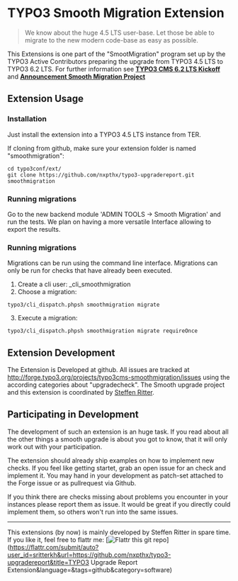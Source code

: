 # TYPO3 Smooth Migration Extension

> We know about the huge 4.5 LTS user-base. Let those be able to migrate to the new modern code-base as easy as possible.

This Extensions is one part of the "SmootMigration" program set up by the TYPO3 Active Contributors preparing the upgrade from TYPO3 4.5 LTS to TYPO3 6.2 LTS.
For further information see **[TYPO3 CMS 6.2 LTS Kickoff](http://typo3.org/news/article/typo3-cms-62-lts-kick-off/)** and **[Announcement Smooth Migration Project](http://forge.typo3.org/news/649)**

## Extension Usage

### Installation

Just install the extension into a TYPO3 4.5 LTS instance from TER.

If cloning from github, make sure your extension folder is named "smoothmigration":
```
cd typo3conf/ext/
git clone https://github.com/nxpthx/typo3-upgradereport.git smoothmigration
```

### Running migrations

Go to the new backend module 'ADMIN TOOLS -> Smooth Migration' and run the tests. We plan on having a more versatile Interface allowing to export the results.

### Running migrations

Migrations can be run using the command line interface. Migrations can only be run for checks that have already been executed.

1. Create a cli user: _cli_smoothmigration
2. Choose a migration:
```
typo3/cli_dispatch.phpsh smoothmigration migrate
```
3. Execute a migration:
```
typo3/cli_dispatch.phpsh smoothmigration migrate requireOnce
```

## Extension Development

The Extension is Developed at github. All issues are tracked at http://forge.typo3.org/projects/typo3cms-smoothmigration/issues using the according categories about "upgradecheck".
The Smooth upgrade project and this extension is coordinated by [Steffen Ritter](mailto:steffen.ritter@typo3.org).

## Participating in Development

The development of such an extension is an huge task. If you read about all the other things a smooth upgrade is about you got to know, that it will only work out with your participation.

The extension should already ship examples on how to implement new checks. If you feel like getting startet, grab an open issue for an check and implement it. You may hand in your development as patch-set attached to the Forge issue or as pullrequest via Github.

If you think there are checks missing about problems you encounter in your instances please report them as issue. It would be great if you directly could implement them, so others won't run into the same issues.

* * *

This extensions (by now) is mainly developed by Steffen Ritter in spare time. If you like it, feel free to flattr me: [![Flattr this git repo](http://api.flattr.com/button/flattr-badge-large.png)](https://flattr.com/submit/auto?user_id=sritterkh&url=https://github.com/nxpthx/typo3-upgradereport&title=TYPO3 Upgrade Report Extension&language=&tags=github&category=software)